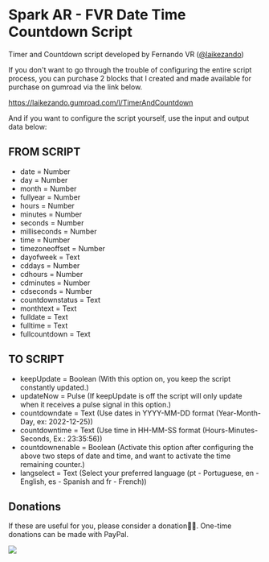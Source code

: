 # Spark AR - FVR Date Time Countdown Script
Timer and Countdown script developed by Fernando VR ([@laikezando](https://www.instagram.com/laikezando/))

If you don't want to go through the trouble of configuring the entire script process, you can purchase 2 blocks that I created and made available for purchase on gumroad via the link below.

https://laikezando.gumroad.com/l/TimerAndCountdown

And if you want to configure the script yourself, use the input and output data below:

## FROM SCRIPT ##
* date = Number
* day = Number
* month = Number
* fullyear = Number
* hours = Number
* minutes = Number
* seconds = Number
* milliseconds = Number
* time = Number
* timezoneoffset = Number
* dayofweek = Text
* cddays = Number
* cdhours = Number
* cdminutes = Number
* cdseconds = Number
* countdownstatus = Text
* monthtext = Text
* fulldate = Text
* fulltime = Text
* fullcountdown = Text

## TO SCRIPT ##
* keepUpdate = Boolean (With this option on, you keep the script constantly updated.)
* updateNow = Pulse (If keepUpdate is off the script will only update when it receives a pulse signal in this option.)
* countdowndate = Text (Use dates in YYYY-MM-DD format (Year-Month-Day, ex: 2022-12-25))
* countdowntime = Text (Use time in HH-MM-SS format (Hours-Minutes-Seconds, Ex.: 23:35:56))
* countdownenable = Boolean (Activate this option after configuring the above two steps of date and time, and want to activate the time remaining counter.)
* langselect = Text (Select your preferred language (pt - Portuguese, en - English, es - Spanish and fr - French))

## Donations
If these are useful for you, please consider a donation🙏🏼. One-time donations can be made with PayPal.

[![](https://www.paypalobjects.com/en_US/i/btn/btn_donateCC_LG.gif)](https://www.paypal.com/donate/?hosted_button_id=XT8NB25M26Q92)
